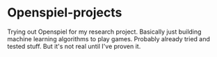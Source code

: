 # Openspiel-projects
Trying out Openspiel for my research project. Basically just building machine learning algorithms to play games. Probably already tried and tested stuff. But it's not real until I've proven it.
